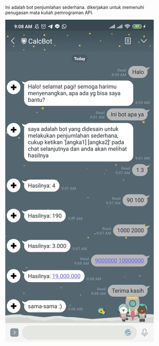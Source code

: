 Ini adalah bot penjumlahan sederhana. dikerjakan untuk memenuhi penugasan mata kuliah pemrograman API.

<img src="image.jpeg">